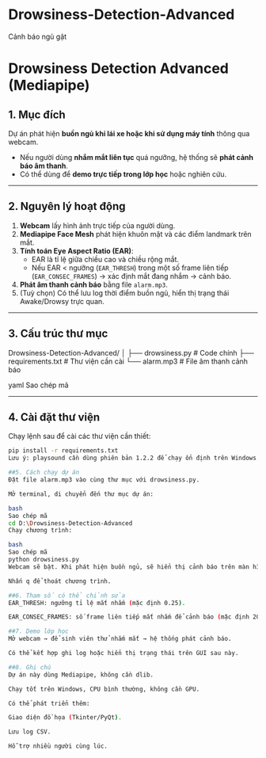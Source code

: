 # Drowsiness-Detection-Advanced
Cảnh báo ngủ gật 
# Drowsiness Detection Advanced (Mediapipe)

## 1. Mục đích
Dự án phát hiện **buồn ngủ khi lái xe hoặc khi sử dụng máy tính** thông qua webcam.  
- Nếu người dùng **nhắm mắt liên tục** quá ngưỡng, hệ thống sẽ **phát cảnh báo âm thanh**.  
- Có thể dùng để **demo trực tiếp trong lớp học** hoặc nghiên cứu.

---

## 2. Nguyên lý hoạt động

1. **Webcam** lấy hình ảnh trực tiếp của người dùng.
2. **Mediapipe Face Mesh** phát hiện khuôn mặt và các điểm landmark trên mắt.
3. **Tính toán Eye Aspect Ratio (EAR)**:
   - EAR là tỉ lệ giữa chiều cao và chiều rộng mắt.
   - Nếu EAR < ngưỡng (`EAR_THRESH`) trong một số frame liên tiếp (`EAR_CONSEC_FRAMES`) → xác định mắt đang nhắm → cảnh báo.
4. **Phát âm thanh cảnh báo** bằng file `alarm.mp3`.
5. (Tuỳ chọn) Có thể lưu log thời điểm buồn ngủ, hiển thị trạng thái Awake/Drowsy trực quan.

---

## 3. Cấu trúc thư mục

Drowsiness-Detection-Advanced/
│
├── drowsiness.py # Code chính
├── requirements.txt # Thư viện cần cài
└── alarm.mp3 # File âm thanh cảnh báo

yaml
Sao chép mã

---

## 4. Cài đặt thư viện

Chạy lệnh sau để cài các thư viện cần thiết:

```bash
pip install -r requirements.txt
Lưu ý: playsound cần dùng phiên bản 1.2.2 để chạy ổn định trên Windows.

##5. Cách chạy dự án
Đặt file alarm.mp3 vào cùng thư mục với drowsiness.py.

Mở terminal, di chuyển đến thư mục dự án:

bash
Sao chép mã
cd D:\Drowsiness-Detection-Advanced
Chạy chương trình:

bash
Sao chép mã
python drowsiness.py
Webcam sẽ bật. Khi phát hiện buồn ngủ, sẽ hiển thị cảnh báo trên màn hình và phát âm thanh cảnh báo.

Nhấn q để thoát chương trình.

##6. Tham số có thể chỉnh sửa
EAR_THRESH: ngưỡng tỉ lệ mắt nhắm (mặc định 0.25).

EAR_CONSEC_FRAMES: số frame liên tiếp mắt nhắm để cảnh báo (mặc định 20).

##7. Demo lớp học
Mở webcam → để sinh viên thử nhắm mắt → hệ thống phát cảnh báo.

Có thể kết hợp ghi log hoặc hiển thị trạng thái trên GUI sau này.

##8. Ghi chú
Dự án này dùng Mediapipe, không cần dlib.

Chạy tốt trên Windows, CPU bình thường, không cần GPU.

Có thể phát triển thêm:

Giao diện đồ họa (Tkinter/PyQt).

Lưu log CSV.

Hỗ trợ nhiều người cùng lúc.
